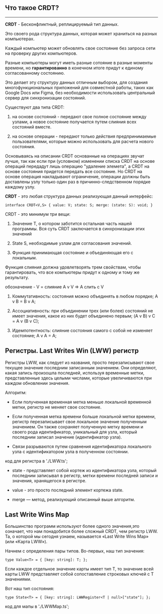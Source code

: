 ## Что такое СRDT?

_________________

**CRDT** - Бесконфликтный, реплицируемый тип данных. 

Это своего рода структура данных, которая может храниться на разных компьютерах. 

Каждый компьютер может обновлять свое состояние без запроса сети на проверку других компьютеров.

Разные компьютеры могут иметь разные сотояние в разные моменты времени, но **гарантированно** в конечном итоге придут к единому согласованному состоянию.

Это делает эту структуру данных отличным выбором, для создания многофункциональных приложений для совместной работы, таких как Google Docs или Figma, без необходимости использовать центральный сервер для синхронизации состояний.

Существуют два типа CRDT:
1. на основе состояний - передают свое полное состояние между узлами, а новое состояние получается путем слияния всех состояний вместе.

2. на основе операции - передают только действия предпринимаемые пользователями, которые можно использовать для расчета нового состояния.

Основываясь на описании CRDT основанные на операциях звучат лучше, так как если при (условном) изменении списка CRDT на основе операций передадут лишь операцию "удаление элемета", а CRDT на основе состояния придется передать все состояние.
Но СRDT на основе операция накладывают ограничение, операции должны быть доставлены узлу только один раз в причинно-следственном порядке каждому узлу.

**CRDT** - это любая структура данных реализующая данный интерфейс:

``
interface CRDT<V,S> {
    value: V;
    state: S;
    merge: (state: S): void;
}
``

CRDT - это минимум три вещи:
1. Значение T, о котором заботится остальная часть нашей программы. Вся суть CRDT заключается в синхронизации этих значений

2. State S, необходимые узлам для согласования значений.

3. Функция принимающая состояние и объединяющая его с локальным.

Функция слияния должна удовлетворять трем свойствам, чтобы гарантировать, что все компьютеры придут к одному и тому же результату. 

обозначение - V = слияние
A v V => A слить с V

1. Коммутативность: состояния можно объединять в любом порядке; A v B = B v A;

2. Ассоциативность: при объединении трех (или более) состояний не имеет значения, какое из них будет объединено первым; (A v B) v C = A v (B v C);

3. Идемпотентность: слияние состояния самого с собой не изменяет состояние; A v A = A;

## Регистры. Last Writes Win (LWW) регистр

Регистры LWW, как следует из названия, просто перезаписывают свое текущее значение последним записанным значением. Они определяют, какая запись произошла последней, используя временные метки, представленные здесь целыми числами, которые увеличиваются при каждом обновлении значения.

Алгоритм:

* Если полученная временная метка меньше локальной временной метки, регистр не меняет свое состояние.

* Если полученная метка времени больше локальной метки времени, регистр перезаписывает свое локальное значение полученным значением. Он также сохраняет полученную метку времени и своего рода идентификатор, уникальный для узла, который последним записал значение (идентификатор узла).

* Связи разрываются путем сравнения идентификатора локального узла с идентификатором узла в полученном состоянии.

код для регистра в './LWW.ts';

* state - представляет собой кортеж из идентификатора узла, который последним записывал в регистр, метки времени последней записи и значения, хранящегося в регистре.

* value - это просто последний элемент кортежа state.

* merge — метод, реализующий описанный выше алгоритм.

## Last Write Wins Map

Большинство программ используют более одного значения,это означает, что нам понадобится более сложный CRDT, чем регистр LWW. Та, о которой мы сегодня узнаем, называется «Last Write Wins Map» (или «Карта LWW»).

Начнем с определения пары типов. Во-первых, наш тип значения:

``
type Value<T> = {
  [key: string]: T;
};
``

Если каждое отдельное значение карты имеет тип T, то значение всей карты LWW представляет собой сопоставление строковых ключей с T значениями.

Вот наш тип состояния:

``
type State<T> = {
  [key: string]: LWWRegister<T | null>["state"];
};
``

код для мапы в './LWWMap.ts';
